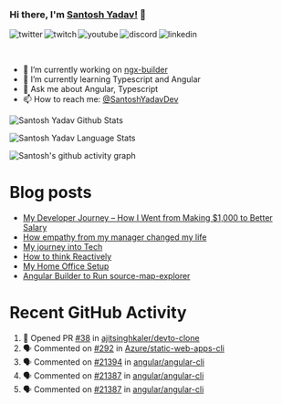 ### Hi there, I'm [Santosh Yadav!](https://santoshyadav.dev) 👋

<p>
<a href="https://twitter.com/SantoshYadavDev">
   <img align="left" alt="twitter" src="https://img.shields.io/badge/Twitter-1DA1F2?style=for-the-badge&logo=twitter&logoColor=white" />
</a>&nbsp;&nbsp;

<a href="https://www.twitch.tv/santoshyadavdev">
   <img align="left" alt="twitch" src="https://img.shields.io/badge/Twitch-9146FF?style=for-the-badge&logo=twitch&logoColor=white" />
</a>&nbsp;&nbsp;

<a href="https://www.youtube.com/c/TechTalksWithSantosh">
   <img align="left" alt="youtube" src="https://img.shields.io/badge/YouTube-FF0000?style=for-the-badge&logo=youtube&logoColor=white" />
</a>&nbsp;&nbsp;

<a href="https://discord.gg/m6cNkVfXrQ">
   <img align="left" alt="discord" src="https://img.shields.io/badge/Discord-7289DA?style=for-the-badge&logo=discord&logoColor=white" />
</a>&nbsp;&nbsp;

<a href="https://www.linkedin.com/in/santoshyadavdev/">
   <img align="left" alt="linkedin" src="https://img.shields.io/badge/LinkedIn-0077B5?style=for-the-badge&logo=linkedin&logoColor=white" />
</a>
<p/>

<br/>
<p>

- 🔭 I’m currently working on [ngx-builder](https://github.com/ngx-builders)
- 🌱 I’m currently learning Typescript and Angular
- 💬 Ask me about Angular, Typescript
- 📫 How to reach me: [@SantoshYadavDev](https://twitter.com/SantoshYadavDev)

</p>

![Santosh Yadav Github Stats](https://github-readme-stats.anuraghazra1.vercel.app/api?username=SantoshYadavDev&show_icons=true&include_all_commits=true&theme=radical)

![Santosh Yadav Language Stats](https://github-readme-stats.anuraghazra1.vercel.app/api/top-langs/?username=SantoshYadavDev&layout=compact&theme=radical)

![Santosh's github activity graph](https://activity-graph.herokuapp.com/graph?username=SantoshYadavDev&theme=dracula)

# Blog posts
<!-- BLOG-POST-LIST:START -->
- [My Developer Journey – How I Went from Making $1,000 to Better Salary](https://dev.to/this-is-learning/my-developer-journey-how-i-went-from-making-1-000-to-better-salary-11om)
- [How empathy from my manager changed my life](https://dev.to/this-is-learning/how-empathy-from-my-manager-changed-my-life-1ac0)
- [My journey into Tech](https://dev.to/this-is-learning/my-journey-into-tech-1l6d)
- [How to think Reactively](https://dev.to/santoshyadav198613/how-to-think-reactively-39af)
- [My Home Office Setup](https://dev.to/this-is-learning/my-home-office-setup-3l3f)
- [Angular Builder to Run source-map-explorer](https://dev.to/santoshyadav198613/angular-builder-to-run-source-map-explorer-38hd)
<!-- BLOG-POST-LIST:END -->

# Recent GitHub Activity
<!--START_SECTION:activity-->
1. 💪 Opened PR [#38](https://github.com/ajitsinghkaler/devto-clone/pull/38) in [ajitsinghkaler/devto-clone](https://github.com/ajitsinghkaler/devto-clone)
2. 🗣 Commented on [#292](https://github.com/Azure/static-web-apps-cli/issues/292) in [Azure/static-web-apps-cli](https://github.com/Azure/static-web-apps-cli)
3. 🗣 Commented on [#21394](https://github.com/angular/angular-cli/issues/21394) in [angular/angular-cli](https://github.com/angular/angular-cli)
4. 🗣 Commented on [#21387](https://github.com/angular/angular-cli/issues/21387) in [angular/angular-cli](https://github.com/angular/angular-cli)
5. 🗣 Commented on [#21387](https://github.com/angular/angular-cli/issues/21387) in [angular/angular-cli](https://github.com/angular/angular-cli)
<!--END_SECTION:activity-->
